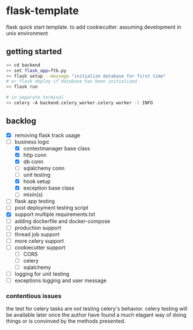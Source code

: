 # flask-template

flask quick start template. to add cookiecutter. assuming development in unix environment


## getting started

``` bash
>> cd backend
>> set flask_app=ftb.py
>> flask setup --message "initialize database for first time"
# or flask deploy if database has been initialized
>> flask run

# in separate terminal
>> celery -A backend.celery_worker.celery worker -l INFO
```

## backlog

- [x] removing flask track usage
- [ ] business logic
  - [x] contextmanager base class
  - [x] http conn
  - [x] db conn
  - [ ] sqlalchemy conn
  - [ ] unit testing
  - [x] hook setup
  - [x] exception base class
  - [ ] mixin(s)
- [ ] flask app testing
- [ ] post deployment testing script
- [x] support multiple requirements.txt
- [ ] adding dockerfile and docker-compose
- [ ] production support
- [ ] thread job support
- [ ] more celery support
- [ ] cookiecutter support
  - [ ] CORS
  - [ ] celery
  - [ ] sqlalchemy
- [ ] logging for unit testing
- [ ] exceptions logging and user message

### contentious issues

the test for celery tasks are not testing celery's behavior. celery testing will be available later once the author have found a much elagant way of doing things or is convinved by the methods presented.
